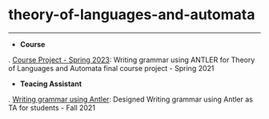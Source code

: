 # theory-of-languages-and-automata

----


- **Course**
  
. [Course Project - Spring 2023](course-project): Writing grammar using ANTLER for Theory of Languages and Automata final course project - Spring 2021


- **Teacing Assistant**
  
. [Writing grammar using Antler](course-project-ta): Designed Writing grammar using Antler as TA for students - Fall 2021
